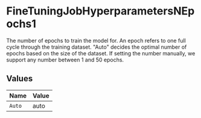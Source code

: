 # FineTuningJobHyperparametersNEpochs1

The number of epochs to train the model for. An epoch refers to one full cycle through the training dataset.
"Auto" decides the optimal number of epochs based on the size of the dataset. If setting the number manually, we support any number between 1 and 50 epochs.


## Values

| Name   | Value  |
| ------ | ------ |
| `Auto` | auto   |
